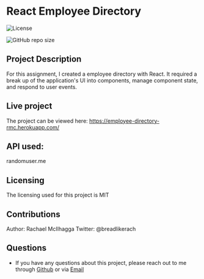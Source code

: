 # React Employee Directory

![License](https://img.shields.io/github/license/mcilhaggis/employee-tracker)

![GitHub repo size](https://img.shields.io/github/repo-size/mcilhaggis/employee-tracker)

## Project Description 
For this assignment, I created a employee directory with React. It required a break up of the application's UI into components, manage component state, and respond to user events.

 ## Live project
 The project can be viewed here: https://employee-directory-rmc.herokuapp.com/

## API used:
randomuser.me

## Licensing 
The licensing used for this project is MIT

## Contributions 
Author: Rachael McIlhagga
Twitter: @breadlikerach
    
## Questions
* If you have any questions about this project, please reach out to me  through <a href="https://github.com/mcilhaggis">Github</a>  or via <a href="mailto:rachael.mcilhagga@live.co.uk">Email</a>
